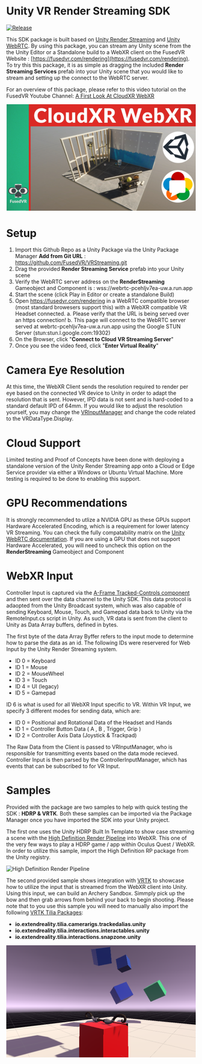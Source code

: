 # Unity VR Render Streaming SDK

[![Release](https://img.shields.io/github/v/release/FusedVR/VRStreaming)](https://github.com/FusedVR/VRStreaming/releases)

This SDK package is built based on [Unity Render Streaming](https://docs.unity3d.com/Packages/com.unity.renderstreaming@2.0/manual/index.html) and [Unity WebRTC](https://docs.unity3d.com/Packages/com.unity.webrtc@2.4/manual/index.html). By using this package, you can stream any Unity scene from the the Unity Editor or a Standalone build to a WebXR client on the FusedVR Website : [https://fusedvr.com/rendering](https://fusedvr.com/rendering). To try this this package, it is as simple as dragging the included **Render Streaming Services** prefab into your Unity scene that you would like to stream and setting up the connect to the WebRTC server. 

For an overview of this package, please refer to this video tutorial on the FusedVR Youtube Channel: [A First Look At CloudXR WebXR](https://youtu.be/cTd8VDqep1c)

[![CloudXR WebXR](https://raw.githubusercontent.com/FusedVR/VRStreaming/master/Images~/first-look.jpg)](https://youtu.be/cTd8VDqep1c)

# Setup

1. Import this Github Repo as a Unity Package via the Unity Package Manager **Add from Git URL** : https://github.com/FusedVR/VRStreaming.git
2. Drag the provided **Render Streaming Service** prefab into your Unity scene
3. Verify the WebRTC server address on the **RenderStreaming** Gameobject and Component is : wss://webrtc-pcehljv7ea-uw.a.run.app
4. Start the scene (click Play in Editor or create a standalone Build)
5. Open https://fusedvr.com/rendering in a WebRTC compatible browser (most standard browesers support this) with a WebXR compatible VR Headset connected.
  a. Please verify that the URL is being served over an https connection!
  b. This page will connect to the WebRTC server served at webrtc-pcehljv7ea-uw.a.run.app using the Google STUN Server (stun:stun.l.google.com:19302)
5. On the Browser, click "**Connect to Cloud VR Streaming Server**"
6. Once you see the video feed, click "**Enter Virtual Reality**"

# Camera Eye Resolution

At this time, the WebXR Client sends the resolution required to render per eye based on the connected VR device to Unity in order to adapt the resolution that is sent. However, IPD data is not sent and is hard-coded to a standard default IPD of 64mm. If you would like to adjust the resolution yourself, you may change the [VRInputManager](https://github.com/FusedVR/VRStreaming/blob/master/Runtime/Scripts/VRInputManager.cs) and change the code related to the VRDataType.Display.

# Cloud Support

Limited testing and Proof of Concepts have been done with deploying a standalone version of the Unity Render Streaming app onto a Cloud or Edge Service provider via either a Windows or Ubuntu Virtual Machine. More testing is required to be done to enabling this support. 

# GPU Recommendations

It is strongly recommended to utlize a NVIDIA GPU as these GPUs support Hardware Accelerated Encoding, which is a requirement for lower latency VR Streaming. You can check the fully compatability matrix on the [Unity WebRTC documentation](https://docs.unity3d.com/Packages/com.unity.webrtc@2.4/manual/index.html). If you are using a GPU that does not support Hardware Accelerated, you will need to uncheck this option on the **RenderStreaming** Gameobject and Component

# WebXR Input

Controller Input is captured via the [A-Frame Tracked-Controls component](https://aframe.io/docs/1.2.0/components/tracked-controls.html) and then sent over the data channel to the Unity SDK. This data protocol is adaopted from the Unity Broadcast system, which was also capable of sending Keyboard, Mouse, Touch, and Gamepad data back to Unity via the RemoteInput.cs script in Unity. As such, VR data is sent from the client to Unity as Data Array buffers, defined in bytes. 

The first byte of the data Array Byffer refers to the input mode to determine how to parse the data as an id. The following IDs were reservered for Web Input by the Unity Render Streaming system. 

- ID 0 = Keyboard
- ID 1 = Mouse
- ID 2 = MouseWheel
- ID 3 = Touch
- ID 4 = UI (legacy)
- ID 5 = Gamepad

ID 6 is what is used for all WebXR Input specific to VR. Within VR Input, we specify 3 different modes for sending data, which are:
- ID 0 = Positional and Rotational Data of the Headset and Hands
- ID 1 = Controller Button Data ( A , B , Trigger, Grip )
- ID 2 = Controller Axis Data (Joystick & Trackpad)

The Raw Data from the Client is passed to VRInputManager, who is responsible for transmitting events based on the data mode recieved. Controller Input is then parsed by the ControllerInputManager, which has events that can be subscribed to for VR Input. 

# Samples

Provided with the package are two samples to help with quick testing the SDK : **HDRP & VRTK**. Both these samples can be imported via the Package Manager once you have imported the SDK into your Unity project. 

The first one uses the Unity HDRP Built In Template to show case streaming a scene with the [High Definition Render Pipeline](https://docs.unity3d.com/Packages/com.unity.render-pipelines.high-definition@11.0/manual/index.html) into WebXR. This one of the very few ways to play a HDRP game / app within Oculus Quest / WebXR. In order to utilize this sample, import the High Definition RP package from the Unity registry. 

![High Definition Render Pipeline](https://raw.githubusercontent.com/FusedVR/VRStreaming/master/Images~/hdrpvr.png)

The second provided sample shows integration with [VRTK](https://www.vrtk.io/) to showcase how to utilize the input that is streamed from the WebXR client into Unity. Using this input, we can build an Archery Sandbox. Simmply pick up the bow and then grab arrows from behind your back to begin shooting. Please note that to you use this sample you will need to manually also import the following [VRTK Tilia Packages](https://www.vrtk.io/tilia.html):

- **io.extendreality.tilia.camerarigs.trackedalias.unity**
- **io.extendreality.tilia.interactions.interactables.unity**
- **io.extendreality.tilia.interactions.snapzone.unity**

![VRTK Archery](https://raw.githubusercontent.com/FusedVR/VRStreaming/master/Images~/archery-sample.png)
